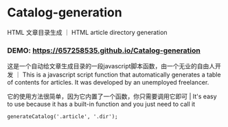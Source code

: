 # Catalog-generation
 HTML 文章目录生成 ｜ HTML article directory generation

### DEMO: https://657258535.github.io/Catalog-generation

这是一个自动给文章生成目录的一段javascript脚本函数，由一个无业的自由人开发 ｜ This is a javascript script function that automatically generates a table of contents for articles. It was developed by an unemployed freelancer.

它的使用方法很简单，因为它内置了一个函数，你只需要调用它即可 | It's easy to use because it has a built-in function and you just need to call it

```
generateCatalog('.article', '.dir');

